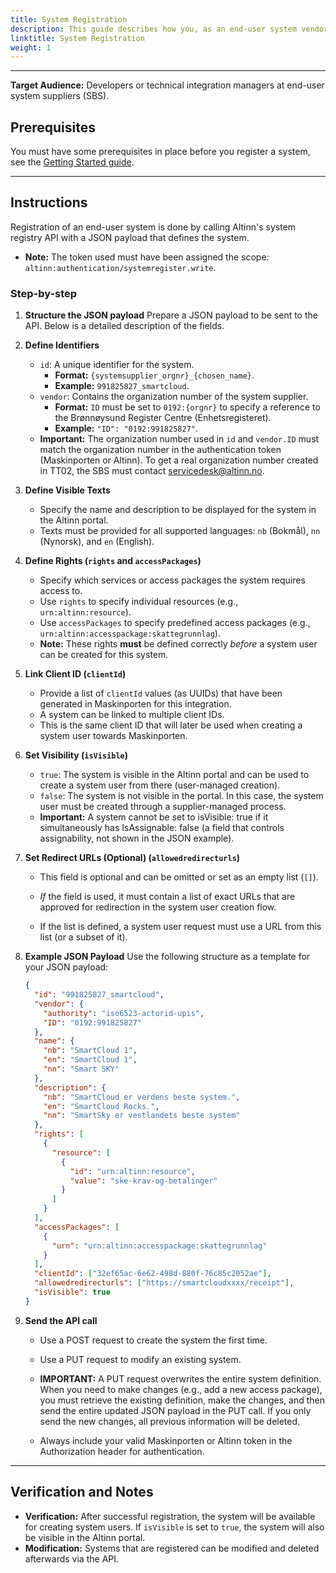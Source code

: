 ```yaml
---
title: System Registration
description: This guide describes how you, as an end-user system vendor, register a system in the system registry.
linktitle: System Registration
weight: 1
---
```

-----
**Target Audience:** Developers or technical integration managers at end-user system suppliers (SBS).

## Prerequisites

You must have some prerequisites in place before you register a system, see the [Getting Started guide](https://docs.altinn.studio/nb/authorization/getting-started/systemuser/).

-----

## Instructions

Registration of an end-user system is done by calling Altinn's system registry API with a JSON payload that defines the system.

  * **Note:** The token used must have been assigned the scope: `altinn:authentication/systemregister.write`.

### Step-by-step

1.  **Structure the JSON payload**
    Prepare a JSON payload to be sent to the API. Below is a detailed description of the fields.

2.  **Define Identifiers**

      * `id`: A unique identifier for the system.
          * **Format:** `{systemsupplier_orgnr}_{chosen_name}`.
          * **Example:** `991825827_smartcloud`.
      * `vendor`: Contains the organization number of the system supplier.
          * **Format:** `ID` must be set to `0192:{orgnr}` to specify a reference to the Brønnøysund Register Centre (Enhetsregisteret).
          * **Example:** `"ID": "0192:991825827"`.
      * **Important:** The organization number used in `id` and `vendor.ID` must match the organization number in the authentication token (Maskinporten or Altinn). To get a real organization number created in TT02, the SBS must contact servicedesk@altinn.no.

3.  **Define Visible Texts**

      * Specify the name and description to be displayed for the system in the Altinn portal.
      * Texts must be provided for all supported languages: `nb` (Bokmål), `nn` (Nynorsk), and `en` (English).

4.  **Define Rights (`rights` and `accessPackages`)**

      * Specify which services or access packages the system requires access to.
      * Use `rights` to specify individual resources (e.g., `urn:altinn:resource`).
      * Use `accessPackages` to specify predefined access packages (e.g., `urn:altinn:accesspackage:skattegrunnlag`).
      * **Note:** These rights **must** be defined correctly *before* a system user can be created for this system.

5.  **Link Client ID (`clientId`)**

      * Provide a list of `clientId` values (as UUIDs) that have been generated in Maskinporten for this integration.
      * A system can be linked to multiple client IDs.
      * This is the same client ID that will later be used when creating a system user towards Maskinporten.

6.  **Set Visibility (`isVisible`)**

      * `true`: The system is visible in the Altinn portal and can be used to create a system user from there (user-managed creation).
      * `false`: The system is not visible in the portal. In this case, the system user must be created through a supplier-managed process.
      * **Important:** A system cannot be set to isVisible: true if it simultaneously has IsAssignable: false (a field that controls assignability, not shown in the JSON example).

7.  **Set Redirect URLs (Optional) (`allowedredirecturls`)**

      * This field is optional and can be omitted or set as an empty list (`[]`).

      * *If* the field is used, it must contain a list of exact URLs that are approved for redirection in the system user creation flow.

      * If the list is defined, a system user request must use a URL from this list (or a subset of it).

8.  **Example JSON Payload**
    Use the following structure as a template for your JSON payload:

    ```json
    {
      "id": "991825827_smartcloud",
      "vendor": {
        "authority": "iso6523-actorid-upis",
        "ID": "0192:991825827"
      },
      "name": {
        "nb": "SmartCloud 1",
        "en": "SmartCloud 1",
        "nn": "Smart SKY"
      },
      "description": {
        "nb": "SmartCloud er verdens beste system.",
        "en": "SmartCloud Rocks.",
        "nn": "SmartSky er vestlandets beste system"
      },
      "rights": [
        {
          "resource": [
            {
              "id": "urn:altinn:resource",
              "value": "ske-krav-og-betalinger"
            }
          ]
        }
      ],
      "accessPackages": [
        {
          "urn": "urn:altinn:accesspackage:skattegrunnlag"
        }
      ],
      "clientId": ["32ef65ac-6e62-498d-880f-76c85c2052ae"],
      "allowedredirecturls": ["https://smartcloudxxxx/receipt"],
      "isVisible": true
    }
    ```

9.  **Send the API call**

      * Use a POST request to create the system the first time.

      * Use a PUT request to modify an existing system.

      * **IMPORTANT:** A PUT request overwrites the entire system definition. When you need to make changes (e.g., add a new access package), you must retrieve the existing definition, make the changes, and then send the entire updated JSON payload in the PUT call. If you only send the new changes, all previous information will be deleted.

      * Always include your valid Maskinporten or Altinn token in the Authorization header for authentication.

-----

## Verification and Notes

  * **Verification:** After successful registration, the system will be available for creating system users. If `isVisible` is set to `true`, the system will also be visible in the Altinn portal.
  * **Modification:** Systems that are registered can be modified and deleted afterwards via the API.